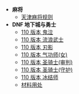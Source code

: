 - **麻将**
  - [天津麻将规则](zh-cn/other/play/mahjong/mahjong-tianjin)
- **DNF 地下城与勇士**
  - [110 版本 鬼泣](zh-cn/other/play/dnf/dnf-110-鬼泣)
  - [110 版本 流浪武士](zh-cn/other/play/dnf/dnf-110-流浪武士)
  - [110 版本 刃影](zh-cn/other/play/dnf/dnf-110-刃影)
  - [110 版本 气功师(女)](zh-cn/other/play/dnf/dnd-110-气功师(女))
  - [110 版本 圣骑士(审判)](zh-cn/other/play/dnf/dnf-110-圣骑士(审判))
  - [110 版本 圣骑士(守护)](zh-cn/other/play/dnf/dnf-110-圣骑士(守护))
  - [110 版本 冰结师](zh-cn/other/play/dnf/dnd-110-冰结师)
  - [材料用处](zh-cn/other/play/dnf/材料用处)
